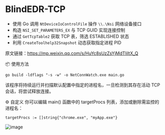 # BlindEDR-TCP

- 使用 Go 调用 `NtDeviceIoControlFile` 操作 `\\.\Nsi` 网络设备接口
- 构造 `NSI_SET_PARAMETERS_EX` 与 TCP GUID 实现连接控制
- 通过 `GetTcpTable2` 获取 TCP 表，筛选 ESTABLISHED 状态
- 利用 `CreateToolhelp32Snapshot` 动态获取指定进程 PID

原文链接：https://mp.weixin.qq.com/s/HuYc8sUzZsYjMdTliItX_Q

📦 使用方法

`go build -ldflags "-s -w" -o NetConnWatch.exe main.go`

该程序将持续运行并扫描默认配置中指定的进程名，一旦检测到其存在活动 TCP 会话，将尝试释放连接。

⚙️ 自定义
你可以编辑 main() 函数中的 targetProcs 列表，添加或删除需监控的进程名：

`targetProcs := []string{"chrome.exe", "myApp.exe"}`

![image](https://github.com/user-attachments/assets/9745037b-1148-4cd4-b642-f3e1a2d6018e)
